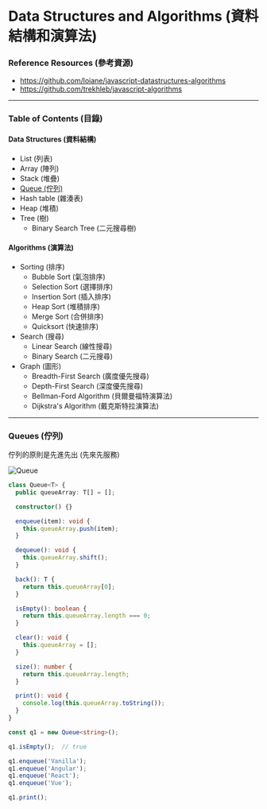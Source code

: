 # Data Structures and Algorithms (資料結構和演算法)

### Reference Resources (參考資源)

* https://github.com/loiane/javascript-datastructures-algorithms
* https://github.com/trekhleb/javascript-algorithms

***

### Table of Contents (目錄)

#### Data Structures (資料結構)

* List (列表)
* Array (陣列)
* Stack (堆疊)
* [Queue (佇列)](#queue-佇列)
* Hash table (雜湊表)
* Heap (堆積)
* Tree (樹)
  * Binary Search Tree (二元搜尋樹)

#### Algorithms (演算法)

* Sorting (排序)
  * Bubble Sort (氣泡排序)
  * Selection Sort (選擇排序)
  * Insertion Sort (插入排序)
  * Heap Sort (堆積排序)
  * Merge Sort (合併排序)
  * Quicksort (快速排序)
* Search (搜尋)
  * Linear Search (線性搜尋)
  * Binary Search (二元搜尋)
* Graph (圖形)
  * Breadth-First Search (廣度優先搜尋)
  * Depth-First Search (深度優先搜尋)
  * Bellman-Ford Algorithm (貝爾曼福特演算法)
  * Dijkstra's Algorithm (戴克斯特拉演算法)

***

### Queues (佇列)

佇列的原則是先進先出 (先來先服務)

![Queue](https://upload.wikimedia.org/wikipedia/commons/thumb/5/52/Data_Queue.svg/405px-Data_Queue.svg.png)

```ts
class Queue<T> {
  public queueArray: T[] = [];

  constructor() {}

  enqueue(item): void {
    this.queueArray.push(item);
  }

  dequeue(): void {
    this.queueArray.shift();
  }

  back(): T {
    return this.queueArray[0];
  }

  isEmpty(): boolean {
    return this.queueArray.length === 0;
  }

  clear(): void {
    this.queueArray = [];
  }

  size(): number {
    return this.queueArray.length;
  }

  print(): void {
    console.log(this.queueArray.toString());
  }
}

const q1 = new Queue<string>();

q1.isEmpty();  // true

q1.enqueue('Vanilla');
q1.enqueue('Angular');
q1.enqueue('React');
q1.enqueue('Vue');

q1.print();
```
